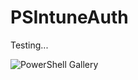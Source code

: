 # PSIntuneAuth
Testing...

![PowerShell Gallery](https://img.shields.io/powershellgallery/dt/PSIntuneAuth)